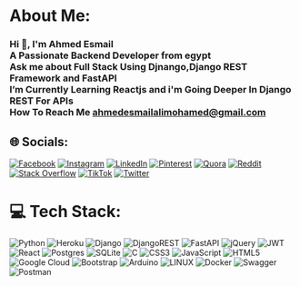 #  About Me:
### Hi 👋, I'm Ahmed Esmail<br>A Passionate Backend Developer from egypt<br>Ask me about Full Stack Using Djnango,Django REST Framework and FastAPI<br>I’m Currently Learning Reactjs and i'm Going Deeper In Django REST For APIs<br>How To Reach Me ahmedesmailalimohamed@gmail.com<br>


## 🌐 Socials:
[![Facebook](https://img.shields.io/badge/Facebook-%231877F2.svg?logo=Facebook&logoColor=white)](https://facebook.com/Ahmedesmail07) [![Instagram](https://img.shields.io/badge/Instagram-%23E4405F.svg?logo=Instagram&logoColor=white)](https://instagram.com/ahmedesmail07_) [![LinkedIn](https://img.shields.io/badge/LinkedIn-%230077B5.svg?logo=linkedin&logoColor=white)](https://linkedin.com/in/ahmed-esmail07) [![Pinterest](https://img.shields.io/badge/Pinterest-%23E60023.svg?logo=Pinterest&logoColor=white)](https://pinterest.com/ahmedesmail07) [![Quora](https://img.shields.io/badge/Quora-%23B92B27.svg?logo=Quora&logoColor=white)](https://quora.com/profile/Ahmed-Esmail-77) [![Reddit](https://img.shields.io/badge/Reddit-%23FF4500.svg?logo=Reddit&logoColor=white)](https://reddit.com/user/ahmedesmail07) [![Stack Overflow](https://img.shields.io/badge/-Stackoverflow-FE7A16?logo=stack-overflow&logoColor=white)](https://stackoverflow.com/users/21265172) [![TikTok](https://img.shields.io/badge/TikTok-%23000000.svg?logo=TikTok&logoColor=white)](https://tiktok.com/@ahmedesmail07) [![Twitter](https://img.shields.io/badge/Twitter-%231DA1F2.svg?logo=Twitter&logoColor=white)](https://twitter.com/ahmedesmail07) 

# 💻 Tech Stack:
![Python](https://img.shields.io/badge/python-3670A0?style=for-the-badge&logo=python&logoColor=ffdd54) ![Heroku](https://img.shields.io/badge/heroku-%23430098.svg?style=for-the-badge&logo=heroku&logoColor=white)
![Django](https://img.shields.io/badge/django-%23092E20.svg?style=for-the-badge&logo=django&logoColor=white) ![DjangoREST](https://img.shields.io/badge/DJANGO-REST-ff1709?style=for-the-badge&logo=django&logoColor=white&color=ff1709&labelColor=gray) ![FastAPI](https://img.shields.io/badge/FastAPI-005571?style=for-the-badge&logo=fastapi) ![jQuery](https://img.shields.io/badge/jquery-%230769AD.svg?style=for-the-badge&logo=jquery&logoColor=white) ![JWT](https://img.shields.io/badge/JWT-black?style=for-the-badge&logo=JSON%20web%20tokens) ![React](https://img.shields.io/badge/react-%2320232a.svg?style=for-the-badge&logo=react&logoColor=%2361DAFB) ![Postgres](https://img.shields.io/badge/postgres-%23316192.svg?style=for-the-badge&logo=postgresql&logoColor=white) ![SQLite](https://img.shields.io/badge/sqlite-%2307405e.svg?style=for-the-badge&logo=sqlite&logoColor=white)
![C](https://img.shields.io/badge/c-%2300599C.svg?style=for-the-badge&logo=c&logoColor=white) ![CSS3](https://img.shields.io/badge/css3-%231572B6.svg?style=for-the-badge&logo=css3&logoColor=white) ![JavaScript](https://img.shields.io/badge/javascript-%23323330.svg?style=for-the-badge&logo=javascript&logoColor=%23F7DF1E) ![HTML5](https://img.shields.io/badge/html5-%23E34F26.svg?style=for-the-badge&logo=html5&logoColor=white)  ![Google Cloud](https://img.shields.io/badge/Google%20Cloud-%234285F4.svg?style=for-the-badge&logo=google-cloud&logoColor=white) ![Bootstrap](https://img.shields.io/badge/bootstrap-%23563D7C.svg?style=for-the-badge&logo=bootstrap&logoColor=white)  ![Arduino](https://img.shields.io/badge/-Arduino-00979D?style=for-the-badge&logo=Arduino&logoColor=white) ![LINUX](https://img.shields.io/badge/Linux-FCC624?style=for-the-badge&logo=linux&logoColor=black) ![Docker](https://img.shields.io/badge/docker-%230db7ed.svg?style=for-the-badge&logo=docker&logoColor=white) ![Swagger](https://img.shields.io/badge/-Swagger-%23Clojure?style=for-the-badge&logo=swagger&logoColor=white) ![Postman](https://img.shields.io/badge/Postman-FF6C37?style=for-the-badge&logo=postman&logoColor=white)
<!-- # 📊 GitHub Stats:
![](https://github-readme-stats.vercel.app/api?username=ahmedesmail07&theme=dark&hide_border=false&include_all_commits=false&count_private=false)<br/>
![](https://github-readme-streak-stats.herokuapp.com/?user=ahmedesmail07&theme=dark&hide_border=false)<br/>
![](https://github-readme-stats.vercel.app/api/top-langs/?username=ahmedesmail07&theme=dark&hide_border=false&include_all_commits=false&count_private=false&layout=compact)

## 🏆 GitHub Trophies
![](https://github-profile-trophy.vercel.app/?username=ahmedesmail07&theme=radical&no-frame=false&no-bg=true&margin-w=4)
 -->
<!-- Proudly created with GPRM ( https://gprm.itsvg.in ) -->
